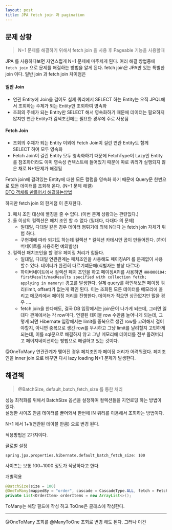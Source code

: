 ```yaml
---
layout: post
title: JPA fetch join 과 pagination
---
```



## 문제 상황
>N+1 문제를 해결하기 위해서 fetch join 을 사용 후 Pageable 기능을 사용할때

JPA 를 사용하다보면 자연스럽게 N+1 문제에 마주치게 된다. 여러 해결 방법중에 `fetch join` 으로 문제를 해결하는 방법을 알게 된다.
fetch join은 JPA만 있는 특별한 join 이다. 일반 join 과 fetch join 차이점은

#### 일반 Join
- 연관 Entity에 Join을 걸어도 실제 쿼리에서 SELECT 하는 Entity는 오직 JPQL에서 조회하는 주체가 되는 Entity만 조회하여 영속화
- 조회의 주체가 되는 Entity만 SELECT 해서 영속화하기 때문에 데이터는 필요하지 않지만 연관 Entity가 검색조건에는 필요한 경우에 주로 사용됨

#### Fetch Join
- 조회의 주체가 되는 Entity 이외에 Fetch Join이 걸린 연관 Entity도 함께 SELECT 하여 모두 영속화
- Fetch Join이 걸린 Entity 모두 영속화하기 때문에 FetchType이 Lazy인 Entity를 참조하더라도 이미 영속성 컨텍스트에 들어있기 때문에 따로 쿼리가 실행되지 않은 채로 N+1문제가 해결됨

Fetch join에 걸려있는 Entity에 대한 모든 컬럼을 영속화 하기 때문에 Query문 한번으로 모든 데이터를 조회해 온다. (N+1 문제 해결)   
[DTO 객체를 만들어서 해결하는방법](작성중)

하지만 fetch join 의 한계점 이 존재한다.
1. 페치 조인 대상에 별칭을 줄 수 없다. (이번 문제 상황과는 관련없다.)
2. 둘 이상의 컬렉션은 페치 조인 할 수 없다 (일대다, 다대다 의 문제)
    - 일대일, 다대일 같은 경우 데이터 뻥튀기에 의해 N대다 는 fetch join 자체가 위험 하다.
    - 구현체에 따라 되기도 하는데 컬렉션 * 컬렉션 카테시안 곱이 만들어진다. (하이버네이트를 사용하면 예외발생)
3. 컬렉션 패치조인을 할 경우 페이징 처리가 힘들다.
    - 일대일, 다대일 연관관계는 페치조인을 사용해도 페이징API 를 문제없이 사용 할수 있다. 데이터가 완전히 다르기떄문에(식별자는 항상 다르다)
    - 하이버네이트에서 컬렉션 페치 조인을 하고 페이징API를 사용하면 `HHH000104: firstResult/maxResults specified with collection fetch; applying in memory!` 경고를 발생한다.
실제 query를 확인해보면 페이징 쿼리(limit, offset)가 없는게 확인 된다. 이는 조회된 모든 데이터를 메모리에 올리고 메모리에서 페이징 처리를 진행한다. 데이터가 적으면 상관없지만 많을 경우 ....
   - fetch join을 한다해도, 결국 DB 입장에서는 join문이 나가게 되는데, 그러면 일대다 관계에서는 각 row마다,
연결된 테이블 row 수만큼 늘어나게 되는데, 그렇게 되면 Hibernate 입장에서는 limit를 중복으로 생긴 row를 고려해서 걸어야할지, 아니면 중복으로 생긴 row를 무시하고 그냥 limit를 날려할지 고민하게되는데, 이를 sql문으로 해결하지 않고 그냥 메모리에 데이터를 전부 올려버리고 페이지네이션하는 방법으로 해결하고 있는 것이다.


@OneToMany 연관관계가 맺어진 경우 페치조인과 페이징 처리가 어려워졌다. 페치조인을 inner join 으로 바꾸면 다시 lazy loading N+1 문제가 발생한다.   

## 해결책
>@BatchSize, default_batch_fetch_size 를 통한 처리

성능 최적화를 위해서 BatchSize 옵션을 설정하여 컬렉션들을 지연로딩 하는 방법이 있다.   
설정한 사이즈 만큼 데이터를 끌어와서 한번에 IN 쿼리를 이용해서 조회하는 방법이다.

N+1 에서 1+1(연관된 테이블 만큼) 으로 변경 된다. 

적용방법은 2가지이다.

글로벌 설정
~~~
spring.jpa.properties.hibernate.default_batch_fetch_size: 100
~~~
사이즈는 보통 100~1000 정도가 적당하다고 한다. 

개별적용
~~~java
@BatchSize(size = 100)
@OneToMany(mappedBy = "order", cascade = CascadeType.ALL, fetch = FetchType.LAZY)
private List<OrderItem> orderItems = new ArrayList<>();
~~~
ToMany는 해당 필드에 작성 하고 ToOne은 클래스에 작성한다.


---
@OneToMany 조회를 @ManyToOne 조회로 변경 해도 된다. 그러나 이건


